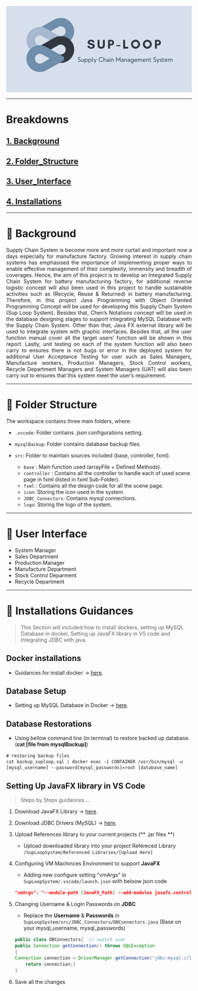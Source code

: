 <p align="center" width="100%">
    <img src="/src/logo/logoM.PNG" width="700">
</p>


------------------------------------------
# Breakdowns
## [1. Background](#rocketbackground)
## [2. Folder_Structure](#:open_file_folder:-folder-structure)
## [3. User_Interface](#:busts_in_silhouette:-user-interface)
## [4. Installations](#:wrench:-installations-guidances)


------------------------------------------
# :rocket: Background

<p style="text-align: justify"> 
    Supply Chain System is become more and more curtail and important now a days especially for manufacture factory. Growing interest in supply chain systems has emphasised the importance of implementing proper ways to enable effective management of their complexity, immensity and breadth of coverages. Hence, the aim of this project is to develop an Integrated Supply Chain System for battery manufacturing factory, for additional reverse logistic concept will also been used in this project to handle sustainable activities such as (Recycle, Reuse & Returned) in battery manufacturing. Therefore, in this project Java Programming with Object Oriented Programming Concept will be used for developing this Supply Chain System (Sup Loop System). Besides that, Chen’s Notations concept will be used in the database designing stages to support integrating MySQL Database with the Supply Chain System. Other than that, Java FX external library will be used to integrate system with graphic interfaces. Besides that, all the user function manual cover all the target users’ function will be shown in this report. Lastly, unit testing on each of the system function will also been carry to ensures there is not bugs or error in the deployed system for additional User Acceptance Testing for user such as Sales Managers, Manufacture workers, Production Managers, Stock Control workers, Recycle Department Managers and System Managers (UAT) will also been carry out to ensures that this system meet the user’s requirement. 
</p>


------------------------------------------
#  :open_file_folder: Folder Structure

The workspace contains three main folders, where:
- `.vscode`: Folder contains .json configurations setting.
- `mysqlBackup`: Folder contains database backup files.

- `src`: Folder to maintain sources included (base, controller, fxml).
    - `base` : Main function used (arrayFile + Defined Methods).
    - `controller` : Contains all the controller to handle each of used scene page in fxml (listed in fxml Sub-Folder).
    - `fxml` : Contains all the design code for all the scene page.
    - `icon`: Storing the icon used in the system.
    - `JDBC_Connectors`: Contains mysql connections.
    - `logo`: Storing the logo of the system.

   
------------------------------------------
# :busts_in_silhouette: User Interface
- System Manager
- Sales Department
- Production Manager
- Manufacture Department
- Stock Control Deparment
- Recycle Department


------------------------------------------
#  :wrench: Installations Guidances
> This Section will included how to install dockers, setting up MySQL Database in docker, Setting up JavaFX library in VS code and Integrating JDBC with java.
## Docker installations 
- Guidances for install docker -> [here](https://docs.docker.com/desktop/windows/install/).

## Database Setup
- Setting up MySQL Database in Docker -> [here](https://dev.mysql.com/doc/mysql-installation-excerpt/8.0/en/docker-mysql-getting-started.html).

## Database Restorations
- Using bellow command line (in terminal) to restore backed up database. (**cat [file from mysqlBackup]**)

```
# restoring backup files
cat backup_suploop.sql | docker exec -i CONTAINER /usr/bin/mysql -u [mysql_username] --password[mysql_passwords]=root [database_name]
```

## Setting Up JavaFX library in VS Code
> Steps by Steps guidances....
1. Download JavaFX Library -> [here](https://gluonhq.com/products/javafx/).

2. Download JDBC Drivers (MySQL) -> [here](https://dev.mysql.com/downloads/connector/j/).

3. Upload References library to your current projects (** .jar files **)
    - Upload downloaded library into your project Refereced Library `/SupLoopSystem/Referenced Libraries/[Upload Here]`
4. Configuring VM Machinces Environment to support **JavaFX** 
    - Adding new configure setting "vmArgs" in `SupLoopSystem/.vscode/launch.json` with beloow json code
    
    ```json
    "vmArgs": "--module-path [JavaFX_Path] --add-modules javafx.controls,javafx.fxml"
    ``` 
    
5. Changing Username & Login Passwords on **JDBC**
    - Replace the **Username** & **Passwords** in `SupLoopSystem/src/JDBC_Connectors/DBConnectors.java` (Base on your mysql_username, mysql_passwords)
    
    ``` java
    public class DBConnectors{  // switch user 
    public Connection getConnection() throws SQLException
    {
    Connection connection = DriverManager.getConnection("jdbc:mysql://localhost:3306/Sup_Loop_Database","[mysql_username]","[mysql_passwords]");
        return connection;}
    }
    ```
6. Save all the changes
